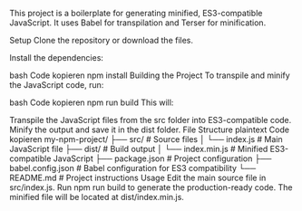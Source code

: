 This project is a boilerplate for generating minified, ES3-compatible JavaScript. It uses Babel for transpilation and Terser for minification.

Setup
Clone the repository or download the files.

Install the dependencies:

bash
Code kopieren
npm install
Building the Project
To transpile and minify the JavaScript code, run:

bash
Code kopieren
npm run build
This will:

Transpile the JavaScript files from the src folder into ES3-compatible code.
Minify the output and save it in the dist folder.
File Structure
plaintext
Code kopieren
my-npm-project/
├── src/                 # Source files
│   └── index.js         # Main JavaScript file
├── dist/                # Build output
│   └── index.min.js     # Minified ES3-compatible JavaScript
├── package.json         # Project configuration
├── babel.config.json    # Babel configuration for ES3 compatibility
└── README.md            # Project instructions
Usage
Edit the main source file in src/index.js.
Run npm run build to generate the production-ready code.
The minified file will be located at dist/index.min.js.
